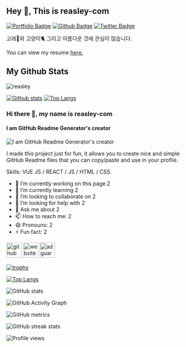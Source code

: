 ## Hey 👋, This is reasley-com
[![Portfolio Badge](https://img.shields.io/badge/portfolio-web-blue?style=flat&link=reasley.com/)](reasley.com/)
[![Github Badge](https://img.shields.io/badge/-reasley-grey?style=flat&logo=github&logoColor=white&link=https://github.com/reasley/)](https://www.github.com/reasley/)
[![Twitter Badge](https://img.shields.io/badge/-reasley-00acee?style=flat&logo=twitter&logoColor=white&link=https://twitter.com/reasley/)](https://www.twitter.com/reasley/)

<p align='left'>고래🐳와 고양이🐈 그리고 아름다운 것에 관심이 많습니다.</p><p align='left'> You can view my resume <a href='reasley.com ' target=_blank><u>here</u>.</a></p>



## My Github Stats
<p align=left> <img src=https://komarev.com/ghpvc/?username=reasley-com alt=reasley /> </p>

[![Github stats](https://github-readme-stats.vercel.app/api?username=reasley-com&show_icons=true&include_all_commits=true)](https://github.com/reasley-com/github-readme-stats)
[![Top Langs](https://github-readme-stats.vercel.app/api/top-langs/?username=reasley-com&layout=compact)](https://github.com/reasley-com/github-readme-stats)








### Hi there 👋, my name is  reasley-com
#### I am GitHub Readme Generator's creator
![I am GitHub Readme Generator's creator](https://arturssmirnovs.github.io/github-profile-readme-generator/images/banner.png)

I made this project just for fun, it allows you to create nice and simple GitHub Readme files that you can copy/paste and use in your profile.

Skills: VUE JS / REACT / JS / HTML / CSS

- 🔭 I’m currently working on this page.2 
- 🌱 I’m currently learning 2 
- 👯 I’m looking to collaborate on 2 
- 🤔 I’m looking for help with 2 
- 💬 Ask me about 2 
- 📫 How to reach me: 2 
- 😄 Pronouns: 2 
- ⚡ Fun fact: 2 


[<img src='https://cdn.jsdelivr.net/npm/simple-icons@3.0.1/icons/github.svg' alt='github' height='40'>](https://github.com/reasley-com)  [<img src='https://cdn.jsdelivr.net/npm/simple-icons@3.0.1/icons/icloud.svg' alt='website' height='40'>](https://reasley.com)  [<img src='https://cdn.jsdelivr.net/npm/simple-icons@3.0.1/icons/adguard.svg' alt='adguard' height='40'>](reasley-comreasley-com)  

[![trophy](https://github-profile-trophy.vercel.app/?username=reasley-com)](https://github.com/ryo-ma/github-profile-trophy)

[![Top Langs](https://github-readme-stats.vercel.app/api/top-langs/?username=reasley-com)](https://github.com/anuraghazra/github-readme-stats)

![GitHub stats](https://github-readme-stats.vercel.app/api?username=reasley-com&show_icons=true&count_private=true)  

![GitHub Activity Graph](https://activity-graph.herokuapp.com/graph?username=reasley-com)  

![GitHub metrics](https://metrics.lecoq.io/reasley-com)  

![GitHub streak stats](https://github-readme-streak-stats.herokuapp.com/?user=reasley-com)  

![Profile views](https://gpvc.arturio.dev/reasley-com)  
